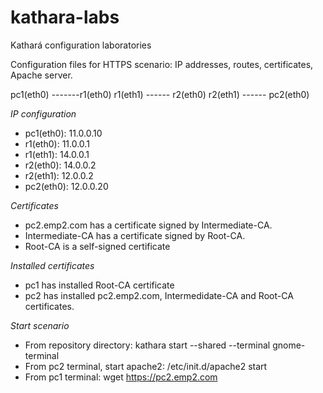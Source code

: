 # kathara-labs
Kathará configuration laboratories

Configuration files for HTTPS scenario: IP addresses, routes, certificates, Apache server.

pc1(eth0) -------r1(eth0)  r1(eth1) ------ r2(eth0) r2(eth1) ------ pc2(eth0)

*IP configuration*
  - pc1(eth0): 11.0.0.10    
  - r1(eth0): 11.0.0.1  
  - r1(eth1): 14.0.0.1     
  - r2(eth0): 14.0.0.2   
  - r2(eth1): 12.0.0.2
  - pc2(eth0): 12.0.0.20

*Certificates*
  - pc2.emp2.com has a certificate signed by Intermediate-CA.
  - Intermediate-CA has a certificate signed by Root-CA.
  - Root-CA is a self-signed certificate

*Installed certificates*
  - pc1 has installed Root-CA certificate
  - pc2 has installed pc2.emp2.com, Intermedidate-CA and Root-CA certificates.

*Start scenario*
   - From repository directory: kathara start --shared --terminal gnome-terminal
   - From pc2 terminal, start apache2: /etc/init.d/apache2 start
   - From pc1 terminal: wget https://pc2.emp2.com
